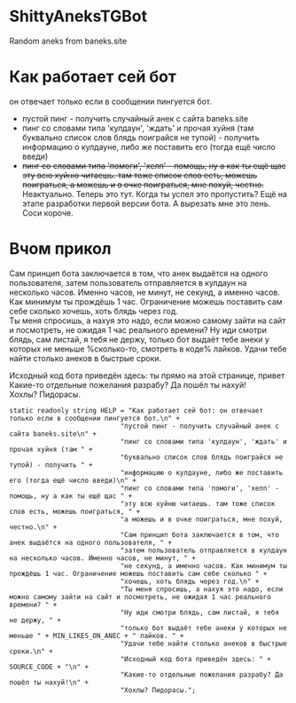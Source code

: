 # ShittyAneksTGBot
Random aneks from baneks.site


# Как работает сей бот
он отвечает только если в сообщении пингуется бот.
* пустой пинг - получить случайный анек с сайта baneks.site
* пинг со словами типа 'кулдаун', 'ждать' и прочая хуйня (там буквально список слов блядь поиграйся не тупой) - получить информацию о кулдауне, либо же поставить его (тогда ещё число введи)
* ~~пинг со словами типа 'помоги', 'хелп' - помощь, ну а как ты ещё щас эту всю хуйню читаешь. там тоже список слов есть, можешь поиграться, а можешь и в очке поиграться, мне похуй, честно.~~ Неактуально. Теперь это тут. Когда ты успел это пропустить? Ещё на этапе разработки первой версии бота. А вырезать мне это лень. Соси короче.
# Вчом прикол
Сам принцип бота заключается в том, что анек выдаётся на одного пользователя, затем пользователь отправляется в кулдаун на несколько часов. Именно часов, не минут, не секунд, а именно часов. Как минимум ты прождёшь 1 час. Ограничение можешь поставить сам себе сколько хочешь, хоть блядь через год.\
Ты меня спросишь, а нахуя это надо, если можно самому зайти на сайт и посмотреть, не ожидая 1 час реального времени? Ну иди смотри блядь, сам листай, я тебя не держу, только бот выдаёт тебе анеки у которых не меньше %сколько-то, смотреть в коде% лайков. Удачи тебе найти столько анеков в быстрые сроки.

Исходный код бота приведён здесь: ты прямо на этой странице, привет\
Какие-то отдельные пожелания разрабу? Да пошёл ты нахуй!\
Хохлы? Пидорасы.


```
static readonly string HELP = "Как работает сей бот: он отвечает только если в сообщении пингуется бот.\n" +
                            "пустой пинг - получить случайный анек с сайта baneks.site\n" +
                            "пинг со словами типа 'кулдаун', 'ждать' и прочая хуйня (там " +
                            "буквально список слов блядь поиграйся не тупой) - получить " +
                            "информацию о кулдауне, либо же поставить его (тогда ещё число введи)\n" +
                            "пинг со словами типа 'помоги', 'хелп' - помощь, ну а как ты ещё щас " +
                            "эту всю хуйню читаешь. там тоже список слов есть, можешь поиграться, " +
                            "а можешь и в очке поиграться, мне похуй, честно.\n" +
                            "Сам принцип бота заключается в том, что анек выдаётся на одного пользователя, " +
                            "затем пользователь отправляется в кулдаун на несколько часов. Именно часов, не минут, " +
                            "не секунд, а именно часов. Как минимум ты прождёшь 1 час. Ограничение можешь поставить сам себе сколько " +
                            "хочешь, хоть блядь через год.\n" +
                            "Ты меня спросишь, а нахуя это надо, если можно самому зайти на сайт и посмотреть, не ожидая 1 час реального времени? " +
                            "Ну иди смотри блядь, сам листай, я тебя не держу, " +
                            "только бот выдаёт тебе анеки у которых не меньше " + MIN_LIKES_ON_ANEC + " лайков. " +
                            "Удачи тебе найти столько анеков в быстрые сроки.\n" +
                            "Исходный код бота приведён здесь: " + SOURCE_CODE + "\n" +
                            "Какие-то отдельные пожелания разрабу? Да пошёл ты нахуй!\n" +
                            "Хохлы? Пидорасы.";
```
